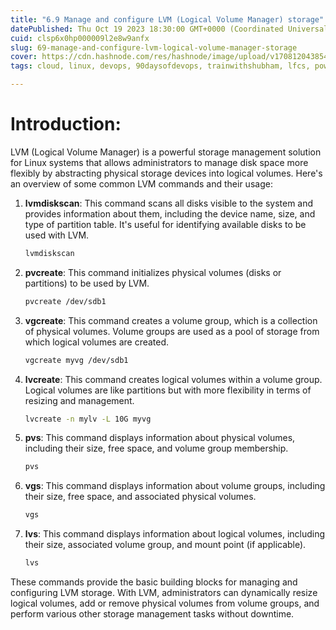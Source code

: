 ```yaml
---
title: "6.9 Manage and configure LVM (Logical Volume Manager) storage"
datePublished: Thu Oct 19 2023 18:30:00 GMT+0000 (Coordinated Universal Time)
cuid: clsp6x0hp000009l2e8w9anfx
slug: 69-manage-and-configure-lvm-logical-volume-manager-storage
cover: https://cdn.hashnode.com/res/hashnode/image/upload/v1708120438540/abb0a412-8190-48a0-b733-78cb3d20b553.png
tags: cloud, linux, devops, 90daysofdevops, trainwithshubham, lfcs, powertocloud

---
```


# Introduction:

LVM (Logical Volume Manager) is a powerful storage management solution for Linux systems that allows administrators to manage disk space more flexibly by abstracting physical storage devices into logical volumes. Here's an overview of some common LVM commands and their usage:

1. **lvmdiskscan**: This command scans all disks visible to the system and provides information about them, including the device name, size, and type of partition table. It's useful for identifying available disks to be used with LVM.
    
    ```bash
    lvmdiskscan
    ```
    
2. **pvcreate**: This command initializes physical volumes (disks or partitions) to be used by LVM.
    
    ```bash
    pvcreate /dev/sdb1
    ```
    
3. **vgcreate**: This command creates a volume group, which is a collection of physical volumes. Volume groups are used as a pool of storage from which logical volumes are created.
    
    ```bash
    vgcreate myvg /dev/sdb1
    ```
    
4. **lvcreate**: This command creates logical volumes within a volume group. Logical volumes are like partitions but with more flexibility in terms of resizing and management.
    
    ```bash
    lvcreate -n mylv -L 10G myvg
    ```
    
5. **pvs**: This command displays information about physical volumes, including their size, free space, and volume group membership.
    
    ```bash
    pvs
    ```
    
6. **vgs**: This command displays information about volume groups, including their size, free space, and associated physical volumes.
    
    ```bash
    vgs
    ```
    
7. **lvs**: This command displays information about logical volumes, including their size, associated volume group, and mount point (if applicable).
    
    ```bash
    lvs
    ```
    

These commands provide the basic building blocks for managing and configuring LVM storage. With LVM, administrators can dynamically resize logical volumes, add or remove physical volumes from volume groups, and perform various other storage management tasks without downtime.